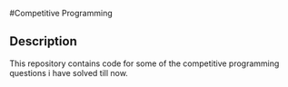 #Competitive Programming

## Description
   This repository contains code for some of the competitive programming questions i have solved till now.
